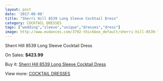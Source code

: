 ```yaml
---
layout: post
date: '2017-08-08'
title: "Sherri Hill 8539 Long Sleeve Cocktail Dress"
category: COCKTAIL DRESSES
tags: ["wedding","sleeve","unique","dresses","dress"]
image: http://www.eudances.com/3792-thickbox_default/sherri-hill-8539-long-sleeve-cocktail-dress.jpg
---
```

Sherri Hill 8539 Long Sleeve Cocktail Dress

On Sales: **$423.99**
<a href="https://www.eudances.com/en/cocktail-dresses/1266-sherri-hill-8539-long-sleeve-cocktail-dress.html"><amp-img layout="responsive" width="600" height="600" src="//www.eudances.com/3792-thickbox_default/sherri-hill-8539-long-sleeve-cocktail-dress.jpg" alt="Sherri Hill 8539 Long Sleeve Cocktail Dress 0" /></a>
<a href="https://www.eudances.com/en/cocktail-dresses/1266-sherri-hill-8539-long-sleeve-cocktail-dress.html"><amp-img layout="responsive" width="600" height="600" src="//www.eudances.com/3796-thickbox_default/sherri-hill-8539-long-sleeve-cocktail-dress.jpg" alt="Sherri Hill 8539 Long Sleeve Cocktail Dress 1" /></a>
<a href="https://www.eudances.com/en/cocktail-dresses/1266-sherri-hill-8539-long-sleeve-cocktail-dress.html"><amp-img layout="responsive" width="600" height="600" src="//www.eudances.com/3795-thickbox_default/sherri-hill-8539-long-sleeve-cocktail-dress.jpg" alt="Sherri Hill 8539 Long Sleeve Cocktail Dress 2" /></a>
<a href="https://www.eudances.com/en/cocktail-dresses/1266-sherri-hill-8539-long-sleeve-cocktail-dress.html"><amp-img layout="responsive" width="600" height="600" src="//www.eudances.com/3794-thickbox_default/sherri-hill-8539-long-sleeve-cocktail-dress.jpg" alt="Sherri Hill 8539 Long Sleeve Cocktail Dress 3" /></a>
<a href="https://www.eudances.com/en/cocktail-dresses/1266-sherri-hill-8539-long-sleeve-cocktail-dress.html"><amp-img layout="responsive" width="600" height="600" src="//www.eudances.com/3793-thickbox_default/sherri-hill-8539-long-sleeve-cocktail-dress.jpg" alt="Sherri Hill 8539 Long Sleeve Cocktail Dress 4" /></a>

Buy it: [Sherri Hill 8539 Long Sleeve Cocktail Dress](https://www.eudances.com/en/cocktail-dresses/1266-sherri-hill-8539-long-sleeve-cocktail-dress.html "Sherri Hill 8539 Long Sleeve Cocktail Dress")

View more: [COCKTAIL DRESSES](https://www.eudances.com/en/14-cocktail-dresses "COCKTAIL DRESSES")